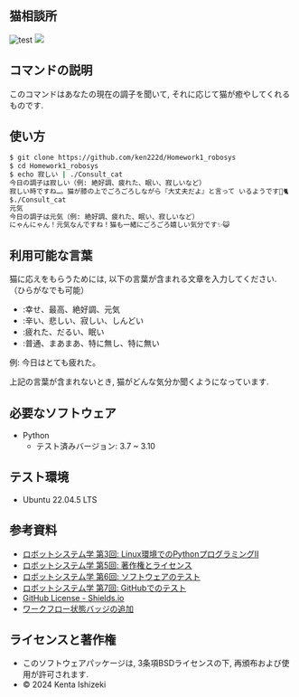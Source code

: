 ## 猫相談所


![test](https://github.com/ken222d/Homework1_robosys/actions/workflows/test.yml/badge.svg)
![](https://img.shields.io/github/license/ken222d/Homework1_robosys)


## コマンドの説明


このコマンドはあなたの現在の調子を聞いて, それに応じて猫が癒やしてくれるものです. 


## 使い方


```bash
$ git clone https://github.com/ken222d/Homework1_robosys
$ cd Homework1_robosys
$ echo 寂しい | ./Consult_cat   　　　　　　　　　　　　　　　　　　　　　　　　　　#実行（調子: 寂しい）
今日の調子は寂しい（例: 絶好調、疲れた、眠い、寂しいなど）
寂しい時ですね…。猫が膝の上でごろごろしながら『大丈夫だよ』と言って いるようです🌙🐈　#結果
$./Consult_cat
元気                               　　　　　　　　　　　　　　　　　　　　　　　　　　#あなたの調子を入力（調子: 元気）
今日の調子は元気（例: 絶好調、疲れた、眠い、寂しいなど）
にゃんにゃん！元気なんですね！猫も一緒にごろごろ嬉しい気分です✨😺　　　　　　　　　　#結果　
```


## 利用可能な言葉


猫に応えをもらうためには, 以下の言葉が含まれる文章を入力してください. （ひらがなでも可能）


* :幸せ、最高、絶好調、元気
* :辛い、悲しい、寂しい、しんどい
* :疲れた、だるい、眠い
* :普通、まあまあ、特に無し、特に無い


例: 今日はとても疲れた。

上記の言葉が含まれないとき, 猫がどんな気分か聞くようになっています. 


## 必要なソフトウェア
- Python
  - テスト済みバージョン: 3.7 ~ 3.10  


## テスト環境
- Ubuntu 22.04.5 LTS


## 参考資料
* [ロボットシステム学 第3回: Linux環境でのPythonプログラミングⅡ](https://ryuichiueda.github.io/slides_marp/robosys2024/lesson3.html)
* [ロボットシステム学 第5回: 著作権とライセンス](https://ryuichiueda.github.io/slides_marp/robosys2024/lesson5.html)
* [ロボットシステム学 第6回: ソフトウェアのテスト](https://github.com/shellgei/rusty_bash/blob/main/README.md)
* [ロボットシステム学 第7回: GitHubでのテスト](https://ryuichiueda.github.io/slides_marp/robosys2024/lesson7.html)
* [GitHub License - Shields.io](https://shields.io/badges/git-hub-license)
* [ワークフロー状態バッジの追加](https://docs.github.com/ja/actions/monitoring-and-troubleshooting-workflows/monitoring-workflows/adding-a-workflow-status-badge)


## ライセンスと著作権


- このソフトウェアパッケージは, 3条項BSDライセンスの下, 再頒布および使用が許可されます. 
- © 2024 Kenta Ishizeki
